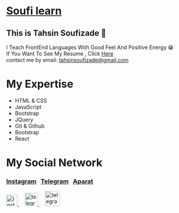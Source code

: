 <h1>
  <a href='https://instagram.com/soufi_learn'>Soufi learn</a>
</h1>

## This is Tahsin Soufizade 💙

I Teach FrontEnd Languages With Good Feel And Positive Energy 😁 <br/>
If You Want To See My Resume , Click [Here](https://tahsin-soufizade.netlify.app) <br/>
contact me by email:‌ [tahsinsoufizade@gmail.com](mailto:tahsinsoufizade@gmail.com)
# My Expertise
* HTML & CSS
* JavaScript
* Bootstrap
* JQuery
* Git & Github
* Bootstrap
* React

# My Social Network
### [Instagram](https://instagram.com/soufi_learn) &nbsp; [Telegram](https://t.me/soufi_learn) &nbsp; [Aparat](https://www.aparat.com/soufi_learn)

<a href="https://instagram.com/soufi_learn" target="blank">
  <img src="https://raw.githubusercontent.com/rahuldkjain/github-profile-readme-generator/master/src/images/icons/Social/instagram.svg" alt="instagram" width="30" />
</a>
&nbsp; &nbsp;
<a href="https://t.me/soufi_learn" target="blank">
  <img src="https://upload.wikimedia.org/wikipedia/commons/thumb/8/82/Telegram_logo.svg/1024px-Telegram_logo.svg.png" alt="telegram" width="35" />
</a>
  &nbsp; &nbsp;
 <a href="https://www.aparat.com/soufi_learn" target="blank">
  <img src="https://cdn.cdnlogo.com/logos/a/8/aparat.svg" alt="telegram" width="40" />
</a>
